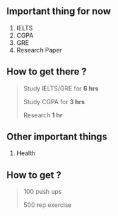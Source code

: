 ## Important thing for now

1. IELTS
2. CGPA
3. GRE
4. Research Paper

## How to get there ?

> Study IELTS/GRE for **6 hrs**
>
> Study CGPA for **3 hrs**
>
> Research **1 hr** 

## Other important things 

1. Health

## How to get ?

> 100 push ups
>
> 500 rep exercise

